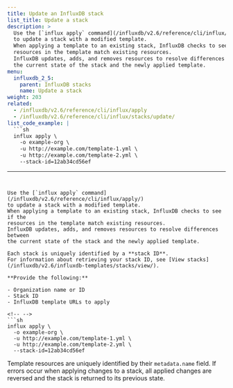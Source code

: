```yaml
---
title: Update an InfluxDB stack
list_title: Update a stack
description: >
  Use the [`influx apply` command](/influxdb/v2.6/reference/cli/influx/apply/)
  to update a stack with a modified template.
  When applying a template to an existing stack, InfluxDB checks to see if the
  resources in the template match existing resources.
  InfluxDB updates, adds, and removes resources to resolve differences between
  the current state of the stack and the newly applied template.
menu:
  influxdb_2_5:
    parent: InfluxDB stacks
    name: Update a stack
weight: 203
related:
  - /influxdb/v2.6/reference/cli/influx/apply
  - /influxdb/v2.6/reference/cli/influx/stacks/update/
list_code_example: |
  ```sh
  influx apply \
    -o example-org \
    -u http://example.com/template-1.yml \
    -u http://example.com/template-2.yml \
    --stack-id=12ab34cd56ef
  ```
---
```


Use the [`influx apply` command](/influxdb/v2.6/reference/cli/influx/apply/)
to update a stack with a modified template.
When applying a template to an existing stack, InfluxDB checks to see if the
resources in the template match existing resources.
InfluxDB updates, adds, and removes resources to resolve differences between
the current state of the stack and the newly applied template.

Each stack is uniquely identified by a **stack ID**.
For information about retrieving your stack ID, see [View stacks](/influxdb/v2.6/influxdb-templates/stacks/view/).

**Provide the following:**

- Organization name or ID
- Stack ID
- InfluxDB template URLs to apply

<!-- -->
```sh
influx apply \
  -o example-org \
  -u http://example.com/template-1.yml \
  -u http://example.com/template-2.yml \
  --stack-id=12ab34cd56ef
```

Template resources are uniquely identified by their `metadata.name` field.
If errors occur when applying changes to a stack, all applied changes are
reversed and the stack is returned to its previous state.
